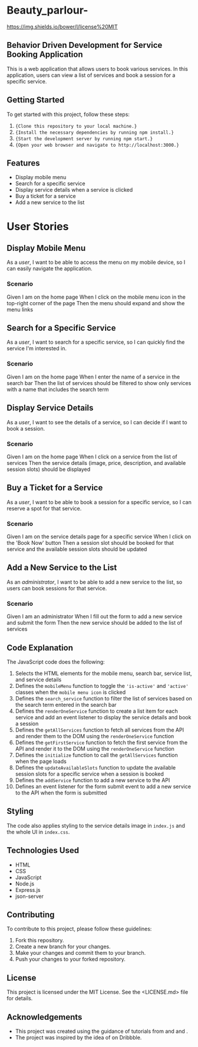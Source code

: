 # Beauty_parlour-

https://img.shields.io/bower/l/license%20MIT

## Behavior Driven Development for Service Booking Application
This is a web application that allows users to book various services. In this application, users can view a list of services and book a session for a specific service.

## Getting Started
To get started with this project, follow these steps:

1. ```{Clone this repository to your local machine.}```
2. ```{Install the necessary dependencies by running npm install.}```
3. ```{Start the development server by running npm start.}```
4. ```{Open your web browser and navigate to http://localhost:3000.}```

## Features
* Display mobile menu
* Search for a specific service
* Display service details when a service is clicked
* Buy a ticket for a service
* Add a new service to the list

# **User Stories**
## Display Mobile Menu
As a *user*, I want to be able to access the menu on my mobile device, so I can easily navigate the application.

### Scenario
Given I am on the home page
When I click on the mobile menu icon in the top-right corner of the page
Then the menu should expand and show the menu links

## Search for a Specific Service
As a *user*, I want to search for a specific service, so I can quickly find the service I'm interested in.

### Scenario
Given I am on the home page
When I enter the name of a service in the search bar
Then the list of services should be filtered to show only services with a name that includes the search term

## Display Service Details
As a *user*, I want to see the details of a service, so I can decide if I want to book a session.

### Scenario
Given I am on the home page
When I click on a service from the list of services
Then the service details (image, price, description, and available session slots) should be displayed

## Buy a Ticket for a Service
As a *user*, I want to be able to book a session for a specific service, so I can reserve a spot for that service.

### Scenario
Given I am on the service details page for a specific service
When I click on the 'Book Now' button
Then a session slot should be booked for that service and the available session slots should be updated

## Add a New Service to the List
As an *administrator*, I want to be able to add a new service to the list, so users can book sessions for that service.

### Scenario
Given I am an administrator
When I fill out the form to add a new service and submit the form
Then the new service should be added to the list of services

## Code Explanation
The JavaScript code does the following:

1. Selects the HTML elements for the mobile menu, search bar, service list, and service details
2. Defines the `mobileMenu` function to toggle the `'is-active'` and `'active'` classes when the `mobile menu icon` is clicked
3. Defines the `search_service` function to filter the list of services based on the search term entered in the search bar
4. Defines the  `renderOneService` function to create a list item for each service and add an event listener to display the service details and book a session
5. Defines the `getAllServices` function to fetch all services from the API and render them to the DOM using the `renderOneService` function
6. Defines the `getFirstService` function to fetch the first service from the API and render it to the DOM using the `renderOneService` function
7. Defines the `initialize` function to call the `getAllServices` function when the page loads
8. Defines the `updateAvailableSlots` function to update the available session slots for a specific service when a session is booked
9. Defines the `addService` function to add a new service to the API
10. Defines an event listener for the form submit event to add a new service to the API when the form is submitted

## Styling
The code also applies styling to the service details image in `index.js` and the whole UI in `index.css`.

## Technologies Used
* HTML
* CSS
* JavaScript
* Node.js
* Express.js
* json-server

## Contributing
To contribute to this project, please follow these guidelines:

1. Fork this repository.
2. Create a new branch for your changes.
3. Make your changes and commit them to your branch.
4. Push your changes to your forked repository.

## License
This project is licensed under the MIT License. See the <LICENSE.md> file for details.

## Acknowledgements
* This project was created using the guidance of tutorials from <stand ups> and <standouts> and <canvas>.
* The project was inspired by the idea of <Service Booking App> on Dribbble.